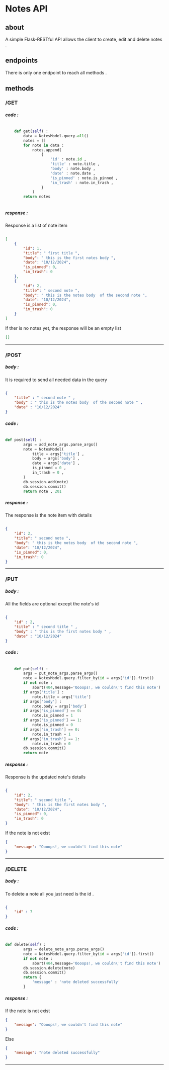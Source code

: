 # Notes API
## about
A simple Flask-RESTful API allows the client to create, edit and delete notes .
## endpoints
There is only one endpoint to reach all methods .
## methods
### /GET
##### code :
``` python

    def get(self) :
        data = NotesModel.query.all()
        notes = []
        for note in data :
            notes.append(
                {
                    'id' : note.id ,
                    'title' : note.title ,
                    'body' : note.body ,
                    'date' : note.date ,
                    'is_pinned' : note.is_pinned ,
                    'in_trash' : note.in_trash ,
                }
            )
        return notes
    
```
##### response :
Response is a list of note item
``` json

[
    {
        "id": 1,
        "title": " first title ",
        "body": " this is the first notes body ",
        "date": "10/12/2024",
        "is_pinned": 0,
        "in_trash": 0
    },
    {
        "id": 2,
        "title": " second note ",
        "body": " this is the notes body  of the second note ",
        "date": "10/12/2024",
        "is_pinned": 0,
        "in_trash": 0
    }
]

```
If ther is no notes yet, the response will be an empty list
```json
[]
```
__________________________________________________

### /POST
##### body :
It is required to send all needed data in the query
``` json

{
    "title" : " second note " ,
    "body" : " this is the notes body  of the second note " ,
    "date" : "10/12/2024"
}

```
##### code :
``` python

def post(self) :
        args = add_note_args.parse_args()
        note = NotesModel(
            title = args['title'] ,
            body = args['body'] ,
            date = args['date'] ,
            is_pinned = 0 ,
            in_trash = 0 ,
        )
        db.session.add(note)
        db.session.commit()
        return note , 201

```
##### response :
The response is the note item with details
``` json

{
    "id": 2,
    "title": " second note ",
    "body": " this is the notes body  of the second note ",
    "date": "10/12/2024",
    "is_pinned": 0,
    "in_trash": 0
}

```
__________________________________________________

### /PUT
##### body :
All the fields are optional except the note's id
``` json

{
    "id" : 2,
    "title" : " second title " ,
    "body" : " this is the first notes body " ,
    "date" : "10/12/2024"
}

```
##### code :
``` python

    def put(self) :
        args = put_note_args.parse_args()
        note = NotesModel.query.filter_by(id = args['id']).first()
        if not note :
            abort(404,message='Oooops!, we couldn\'t find this note')
        if args['title'] :
            note.title = args['title']
        if args['body'] :
            note.body = args['body']
        if args['is_pinned'] == 0:
            note.is_pinned = 1
        if args['is_pinned'] == 1:
            note.is_pinned = 0
        if args['in_trash'] == 0:
            note.in_trash = 1
        if args['in_trash'] == 1:
            note.in_trash = 0
        db.session.commit()
        return note

```
##### response :
Response is the updated note's details
``` json

{
    "id": 2,
    "title": " second title ",
    "body": " this is the first notes body ",
    "date": "10/12/2024",
    "is_pinned": 0,
    "in_trash": 0
}

```
If the note is not exist
```json
{
    "message": "Oooops!, we couldn't find this note"
}
```
__________________________________________________

### /DELETE
##### body :
To delete a note all you just need is the id .
``` json

{
    "id" : 7
}

```
##### code :
``` python

def delete(self) :
        args = delete_note_args.parse_args()
        note = NotesModel.query.filter_by(id = args['id']).first()
        if not note :
            abort(404,message='Oooops!, we couldn\'t find this note')
        db.session.delete(note)
        db.session.commit()
        return {
            'message' : 'note deleted successfully'
        }

```
##### response :
If the note is not exist
``` json
{
    "message": "Oooops!, we couldn't find this note"
}
```
Else
``` json
{
    "message": "note deleted successfully"
}
```
__________________________________________________
